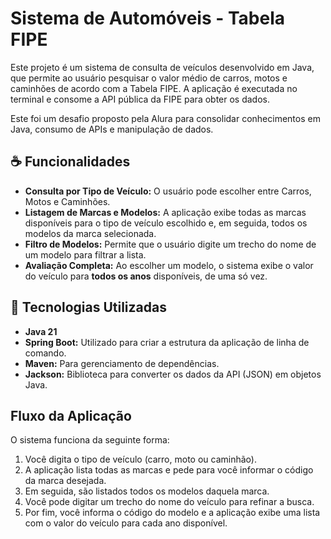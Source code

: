 # Sistema de Automóveis - Tabela FIPE

Este projeto é um sistema de consulta de veículos desenvolvido em Java, que permite ao usuário pesquisar o valor médio de carros, motos e caminhões de acordo com a Tabela FIPE. A aplicação é executada no terminal e consome a API pública da FIPE para obter os dados.

Este foi um desafio proposto pela Alura para consolidar conhecimentos em Java, consumo de APIs e manipulação de dados.

## ☕ Funcionalidades

* **Consulta por Tipo de Veículo:** O usuário pode escolher entre Carros, Motos e Caminhões.
* **Listagem de Marcas e Modelos:** A aplicação exibe todas as marcas disponíveis para o tipo de veículo escolhido e, em seguida, todos os modelos da marca selecionada.
* **Filtro de Modelos:** Permite que o usuário digite um trecho do nome de um modelo para filtrar a lista.
* **Avaliação Completa:** Ao escolher um modelo, o sistema exibe o valor do veículo para **todos os anos** disponíveis, de uma só vez.

## 🚀 Tecnologias Utilizadas

* **Java 21**
* **Spring Boot:** Utilizado para criar a estrutura da aplicação de linha de comando.
* **Maven:** Para gerenciamento de dependências.
* **Jackson:** Biblioteca para converter os dados da API (JSON) em objetos Java.

## Fluxo da Aplicação

O sistema funciona da seguinte forma:

1.  Você digita o tipo de veículo (carro, moto ou caminhão).
2.  A aplicação lista todas as marcas e pede para você informar o código da marca desejada.
3.  Em seguida, são listados todos os modelos daquela marca.
4.  Você pode digitar um trecho do nome do veículo para refinar a busca.
5.  Por fim, você informa o código do modelo e a aplicação exibe uma lista com o valor do veículo para cada ano disponível.
